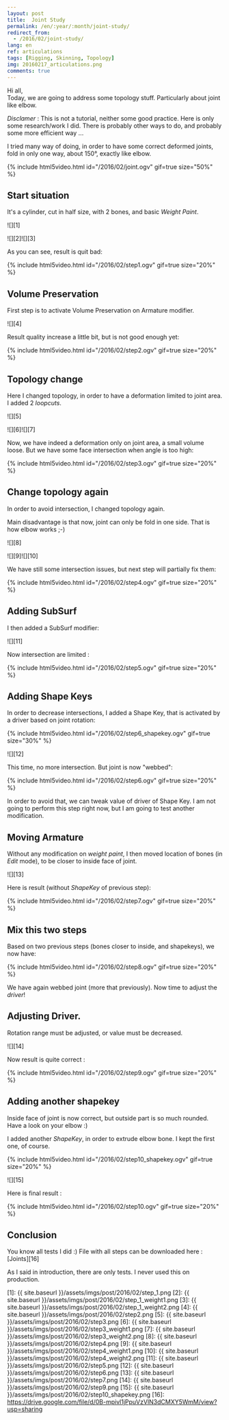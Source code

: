 ```yaml
---
layout: post
title:  Joint Study
permalink: /en/:year/:month/joint-study/
redirect_from:
  - /2016/02/joint-study/
lang: en
ref: articulations
tags: [Rigging, Skinning, Topology]
img: 20160217_articulations.png
comments: true
---
```



Hi all,  
Today, we are going to address some topology stuff. Particularly about joint like elbow.

_Disclamer_ : This is not a tutorial, neither some good practice. Here is only some research/work I did. There is probably other ways to do, and probably some more efficient way ...

I tried many way of doing, in order to have some correct deformed joints, fold in only one way, about 150°, exactly like elbow.

{% include html5video.html id="/2016/02/joint.ogv" gif=true size="50%" %}

## Start situation

It's a cylinder, cut in half size, with 2 bones, and basic _Weight Paint_.

![][1]  

![][2]![][3]

As you can see, result is quit bad:

{% include html5video.html id="/2016/02/step1.ogv" gif=true size="20%" %}

## Volume Preservation

First step is to activate Volume Preservation on Armature modifier.

![][4]

Result quality increase a little bit, but is not good enough yet:

{% include html5video.html id="/2016/02/step2.ogv" gif=true size="20%" %}

## Topology change

Here I changed topology, in order to have a deformation limited to joint area. I added 2 _loopcuts_.

![][5]  

![][6]![][7]

Now, we have indeed a deformation only on joint area, a small volume loose. But we have some face intersection when angle is too high:

{% include html5video.html id="/2016/02/step3.ogv" gif=true size="20%" %}

## Change topology again

In order to avoid intersection, I changed topology again.

Main disadvantage is that now, joint can only be fold in one side. That is how elbow works ;-)

![][8]  

![][9]![][10]

We have still some intersection issues, but next step will partially fix them:

{% include html5video.html id="/2016/02/step4.ogv" gif=true size="20%" %}

## Adding SubSurf

I then added a SubSurf modifier:

![][11]

Now intersection are limited :

{% include html5video.html id="/2016/02/step5.ogv" gif=true size="20%" %}

## Adding Shape Keys

In order to decrease intersections, I added a Shape Key, that is activated by a driver based on joint rotation:

{% include html5video.html id="/2016/02/step6_shapekey.ogv" gif=true size="30%" %}

![][12]

This time, no more intersection. But joint is now "webbed":

{% include html5video.html id="/2016/02/step6.ogv" gif=true size="20%" %}

In order to avoid that, we can tweak value of driver of Shape Key. I am not going to perform this step right now, but I am going to test another modification.

## Moving Armature

Without any modification on _weight paint_, I then moved location of bones (in _Edit_ mode), to be closer to inside face of joint.

![][13]

Here is result (without _ShapeKey_ of previous step):

{% include html5video.html id="/2016/02/step7.ogv" gif=true size="20%" %}

## Mix this two steps

Based on two previous steps (bones closer to inside, and shapekeys), we now have:

{% include html5video.html id="/2016/02/step8.ogv" gif=true size="20%" %}

We have again webbed joint (more that previously). Now time to adjust the _driver_!

## Adjusting Driver.

Rotation range must be adjusted, or value must be decreased.

![][14]

Now result is quite correct :

{% include html5video.html id="/2016/02/step9.ogv" gif=true size="20%" %}

## Adding another shapekey

Inside face of joint is now correct, but outside part is so much rounded. Have a look on your elbow :)

I added another _ShapeKey_, in order to extrude elbow bone. I kept the first one, of course.

{% include html5video.html id="/2016/02/step10_shapekey.ogv" gif=true size="20%" %}

![][15]

Here is final result :

{% include html5video.html id="/2016/02/step10.ogv" gif=true size="20%" %}

## Conclusion

You know all tests I did :)
File with all steps can be downloaded here : [Joints][16]

As I said in introduction, there are only tests. I never used this on production.

[1]: {{ site.baseurl }}/assets/imgs/post/2016/02/step_1.png
[2]: {{ site.baseurl }}/assets/imgs/post/2016/02/step_1_weight1.png
[3]: {{ site.baseurl }}/assets/imgs/post/2016/02/step_1_weight2.png
[4]: {{ site.baseurl }}/assets/imgs/post/2016/02/step2.png
[5]: {{ site.baseurl }}/assets/imgs/post/2016/02/step3.png
[6]: {{ site.baseurl }}/assets/imgs/post/2016/02/step3_weight1.png
[7]: {{ site.baseurl }}/assets/imgs/post/2016/02/step3_weight2.png
[8]: {{ site.baseurl }}/assets/imgs/post/2016/02/step4.png
[9]: {{ site.baseurl }}/assets/imgs/post/2016/02/step4_weight1.png
[10]: {{ site.baseurl }}/assets/imgs/post/2016/02/step4_weight2.png
[11]: {{ site.baseurl }}/assets/imgs/post/2016/02/step5.png
[12]: {{ site.baseurl }}/assets/imgs/post/2016/02/step6.png
[13]: {{ site.baseurl }}/assets/imgs/post/2016/02/step7.png
[14]: {{ site.baseurl }}/assets/imgs/post/2016/02/step9.png
[15]: {{ site.baseurl }}/assets/imgs/post/2016/02/step10_shapekey.png
[16]: https://drive.google.com/file/d/0B-mpivl1jPpuVzVlN3dCMXY5WmM/view?usp=sharing
